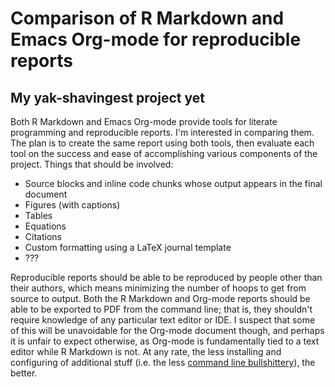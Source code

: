 # Comparison of R Markdown and Emacs Org-mode for reproducible reports

## My yak-shavingest project yet

Both R Markdown and Emacs Org-mode provide tools for literate programming and
reproducible reports. I'm interested in comparing them. The plan is to create
the same report using both tools, then evaluate each tool on the success and
ease of accomplishing various components of the project. Things that should be
involved:

* Source blocks and inline code chunks whose output appears in the final document
* Figures (with captions)
* Tables
* Equations
* Citations
* Custom formatting using a LaTeX journal template
* ???

Reproducible reports should be able to be reproduced by people other than their
authors, which means minimizing the number of hoops to get from source to
output. Both the R Markdown and Org-mode reports should be able to be exported
to PDF from the command line; that is, they shouldn't require knowledge of any
particular text editor or IDE. I suspect that some of this will be unavoidable
for the Org-mode document though, and perhaps it is unfair to expect otherwise,
as Org-mode is fundamentally tied to a text editor while R Markdown is not. At
any rate, the less installing and configuring of additional stuff (i.e. the less
[command line bullshittery](http://www.pgbovine.net/command-line-bullshittery.htm)),
the better.
